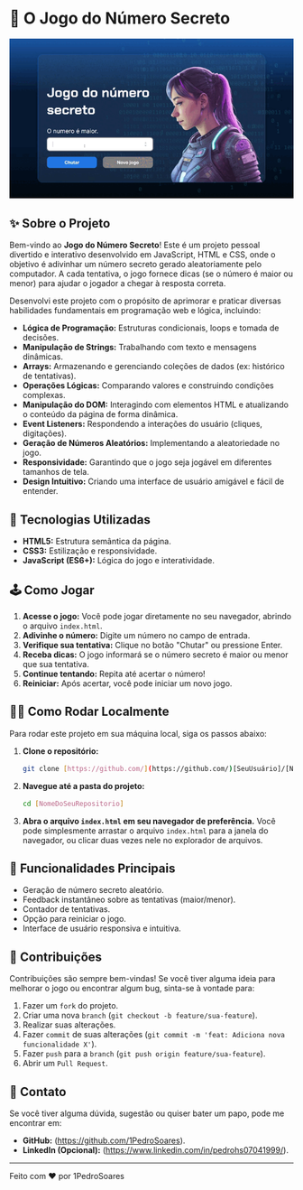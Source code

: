 # 🎲 O Jogo do Número Secreto

<p align="center">
  <img src="img/jogoNumeroSecretoGif.gif" alt="Screenshot do Jogo do Número Secreto" width="600">
</p>

## ✨ Sobre o Projeto

Bem-vindo ao **Jogo do Número Secreto**! 
Este é um projeto pessoal divertido e interativo desenvolvido em JavaScript, HTML e CSS, onde o objetivo é adivinhar um número secreto gerado aleatoriamente pelo computador. 
A cada tentativa, o jogo fornece dicas (se o número é maior ou menor) para ajudar o jogador a chegar à resposta correta.

Desenvolvi este projeto com o propósito de aprimorar e praticar diversas habilidades fundamentais em programação web e lógica, incluindo:

-   **Lógica de Programação:** Estruturas condicionais, loops e tomada de decisões.
-   **Manipulação de Strings:** Trabalhando com texto e mensagens dinâmicas.
-   **Arrays:** Armazenando e gerenciando coleções de dados (ex: histórico de tentativas).
-   **Operações Lógicas:** Comparando valores e construindo condições complexas.
-   **Manipulação do DOM:** Interagindo com elementos HTML e atualizando o conteúdo da página de forma dinâmica.
-   **Event Listeners:** Respondendo a interações do usuário (cliques, digitações).
-   **Geração de Números Aleatórios:** Implementando a aleatoriedade no jogo.
-   **Responsividade:** Garantindo que o jogo seja jogável em diferentes tamanhos de tela.
-   **Design Intuitivo:** Criando uma interface de usuário amigável e fácil de entender.

## 🚀 Tecnologias Utilizadas

* **HTML5:** Estrutura semântica da página.
* **CSS3:** Estilização e responsividade.
* **JavaScript (ES6+):** Lógica do jogo e interatividade.

## 🕹️ Como Jogar

1.  **Acesse o jogo:** Você pode jogar diretamente no seu navegador, abrindo o arquivo `index.html`.
2.  **Adivinhe o número:** Digite um número no campo de entrada.
3.  **Verifique sua tentativa:** Clique no botão "Chutar" ou pressione Enter.
4.  **Receba dicas:** O jogo informará se o número secreto é maior ou menor que sua tentativa.
5.  **Continue tentando:** Repita até acertar o número!
6.  **Reiniciar:** Após acertar, você pode iniciar um novo jogo.

## 👨‍💻 Como Rodar Localmente

Para rodar este projeto em sua máquina local, siga os passos abaixo:

1.  **Clone o repositório:**
    ```bash
    git clone [https://github.com/](https://github.com/)[SeuUsuário]/[NomeDoSeuRepositorio].git
    ```
2.  **Navegue até a pasta do projeto:**
    ```bash
    cd [NomeDoSeuRepositorio]
    ```
3.  **Abra o arquivo `index.html` em seu navegador de preferência.**
    Você pode simplesmente arrastar o arquivo `index.html` para a janela do navegador, ou clicar duas vezes nele no explorador de arquivos.

## 🌟 Funcionalidades Principais

* Geração de número secreto aleatório.
* Feedback instantâneo sobre as tentativas (maior/menor).
* Contador de tentativas.
* Opção para reiniciar o jogo.
* Interface de usuário responsiva e intuitiva.

## 🤝 Contribuições

Contribuições são sempre bem-vindas! Se você tiver alguma ideia para melhorar o jogo ou encontrar algum bug, sinta-se à vontade para:

1.  Fazer um `fork` do projeto.
2.  Criar uma nova `branch` (`git checkout -b feature/sua-feature`).
3.  Realizar suas alterações.
4.  Fazer `commit` de suas alterações (`git commit -m 'feat: Adiciona nova funcionalidade X'`).
5.  Fazer `push` para a `branch` (`git push origin feature/sua-feature`).
6.  Abrir um `Pull Request`.

## 📧 Contato

Se você tiver alguma dúvida, sugestão ou quiser bater um papo, pode me encontrar em:

* **GitHub:** (https://github.com/1PedroSoares).
* **LinkedIn (Opcional):** (https://www.linkedin.com/in/pedrohs07041999/).

---

Feito com ❤️ por 1PedroSoares
